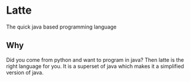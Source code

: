 # Latte
The quick java based programming language

## Why
Did you come from python and want to program in java? 
Then latte is the right language for you. It is a superset of java which makes it a simplified version of java.
